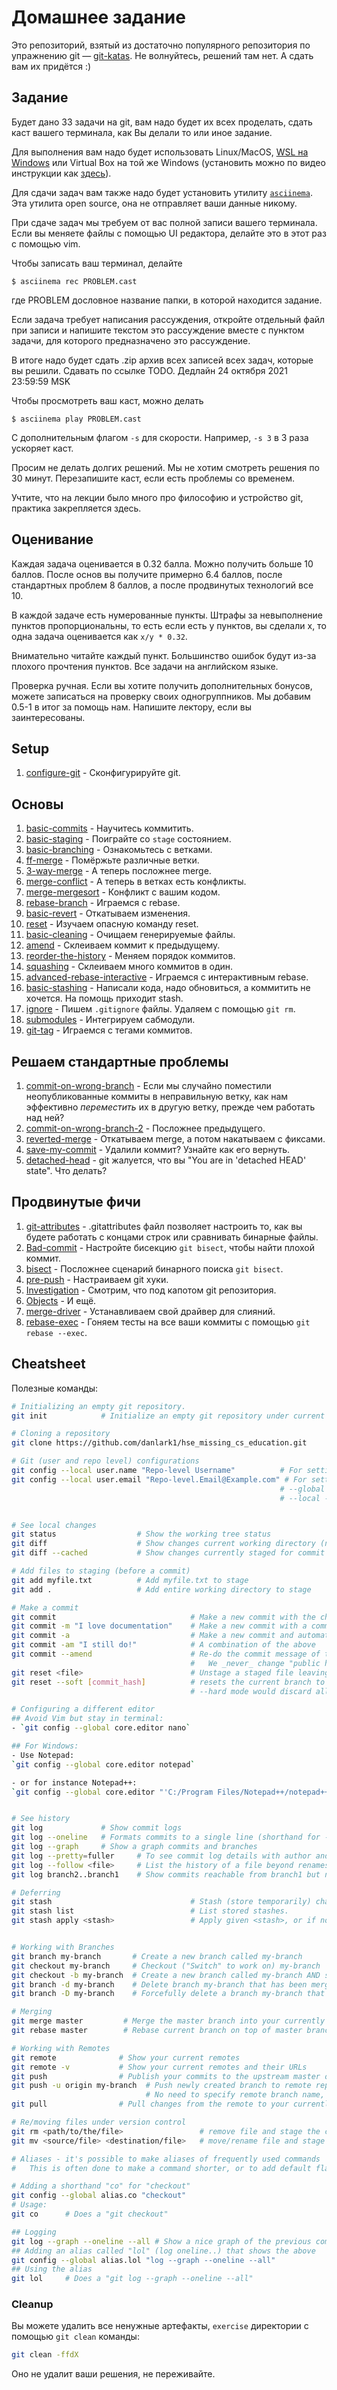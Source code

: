 # Домашнее задание

Это репозиторий, взятый из достаточно популярного репозитория по упражнению git &mdash; [git-katas](https://github.com/eficode-academy/git-katas). Не волнуйтесь, решений там нет. А сдать вам их придётся :)

## Задание

Будет дано 33 задачи на git, вам надо будет их всех
проделать, сдать каст вашего терминала, как Вы делали то или иное задание.

Для выполнения вам надо будет использовать Linux/MacOS, [WSL на Windows](https://www.windowscentral.com/install-windows-subsystem-linux-windows-10) или
Virtual Box на той же Windows (установить можно по видео инструкции как [здесь](https://www.youtube.com/watch?v=hhrf7KbR-lM)).

Для сдачи задач вам также надо будет установить утилиту [`asciinema`](https://asciinema.org/docs/installation).
Эта утилита open source, она не отправляет ваши данные никому.

При сдаче задач мы требуем от вас полной записи вашего терминала.
Если вы меняете файлы с помощью UI редактора,
делайте это в этот раз с помощью vim.

Чтобы записать ваш терминал, делайте

```console
$ asciinema rec PROBLEM.cast
```

где PROBLEM дословное название папки, в которой находится задание.

Если задача требует написания рассуждения, откройте отдельный файл при записи и
напишите текстом это рассуждение вместе с пунктом задачи, для которого
предназначено это рассуждение.

В итоге надо будет сдать .zip архив всех записей всех задач, которые вы решили.
Сдавать по ссылке TODO. Дедлайн 24 октября 2021 23:59:59 MSK

Чтобы просмотреть ваш каст, можно делать

```console
$ asciinema play PROBLEM.cast
```

С дополнительным флагом `-s` для скорости. Например, `-s 3` в 3 раза ускоряет
каст.

Просим не делать долгих решений. Мы не хотим смотреть решения по 30 минут.
Перезапишите каст, если есть проблемы со временем.

Учтите, что на лекции было много про философию и устройство git, практика
закрепляется здесь.

## Оценивание

Каждая задача оценивается в 0.32 балла. Можно получить больше 10 баллов. После
основ вы получите примерно 6.4 баллов, после стандартных проблем 8 баллов, а
после продвинутых технологий все 10.

В каждой задаче есть нумерованные пункты. Штрафы за невыполнение пунктов
пропорциональны, то есть если есть y пунктов, вы сделали x, то одна задача
оценивается как `x/y * 0.32`.

Внимательно читайте каждый пункт. Большинство ошибок будут из-за плохого
прочтения пунктов. Все задачи на английском языке.

Проверка ручная. Если вы хотите получить дополнительных бонусов, можете
записаться на проверку своих одногруппников. Мы добавим 0.5-1 в итог за
помощь нам. Напишите лектору, если вы заинтересованы.

## Setup

1. [configure-git](configure-git/README.md) - Сконфигурируйте git.

## Основы

1. [basic-commits](basic-commits/README.md) - Научитесь коммитить.
2. [basic-staging](basic-staging/README.md) - Поиграйте со `stage` состоянием.
3. [basic-branching](basic-branching/README.md) - Ознакомьтесь с ветками.
4. [ff-merge](ff-merge/README.md) - Помёржьте различные ветки.
5. [3-way-merge](3-way-merge/README.md) - А теперь посложнее merge.
6. [merge-conflict](merge-conflict/README.md) - А теперь в ветках есть конфликты.
7. [merge-mergesort](merge-mergesort/README.md) - Конфликт с вашим кодом.
8. [rebase-branch](rebase-branch/README.md) - Играемся с rebase.
9. [basic-revert](basic-revert/README.md) - Откатываем изменения.
10. [reset](reset/README.md) - Изучаем опасную команду reset.
11. [basic-cleaning](basic-cleaning/README.md) - Очищаем генерируемые файлы.
12. [amend](amend/README.md) - Склеиваем коммит к предыдущему.
13. [reorder-the-history](reorder-the-history/README.md) - Меняем порядок коммитов.
14. [squashing](squashing/README.md) - Склеиваем много коммитов в один.
15. [advanced-rebase-interactive](advanced-rebase-interactive/README.md) - Играемся с интерактивным rebase.
16. [basic-stashing](basic-stashing/README.md) - Написали кода, надо обновиться, а коммитить не хочется. На помощь приходит stash.
17. [ignore](ignore/README.md) - Пишем `.gitignore` файлы. Удаляем с помощью `git rm`.
18. [submodules](submodules/README.md) - Интегрируем сабмодули.
19. [git-tag](git-tag//README.md) - Играемся с тегами коммитов.

## Решаем стандартные проблемы

1. [commit-on-wrong-branch](commit-on-wrong-branch/README.md) - Если мы случайно поместили неопубликованные коммиты в неправильную ветку, как нам эффективно _переместить_ их в другую ветку, прежде чем работать над ней?
2. [commit-on-wrong-branch-2](commit-on-wrong-branch-2/README.md) - Посложнее предыдущего.
3. [reverted-merge](reverted-merge/README.md) - Откатываем merge, а потом накатываем с фиксами.
4. [save-my-commit](save-my-commit/README.md) - Удалили коммит? Узнайте как его вернуть.
5. [detached-head](detached-head/README.md) - git жалуется, что вы "You are in 'detached HEAD' state". Что делать?

## Продвинутые фичи

1. [git-attributes](git-attributes/README.md) - .gitattributes файл позволяет настроить то, как вы будете работать с концами строк или сравнивать бинарные файлы.
2. [Bad-commit](bad-commit/README.md) - Настройте бисекцию `git bisect`, чтобы найти плохой коммит.
3. [bisect](bisect/README.md) - Посложнее сценарий бинарного поиска `git bisect`.
4. [pre-push](pre-push/README.md) - Настраиваем git хуки.
5. [Investigation](investigation/README.md) - Смотрим, что под капотом git репозитория.
6. [Objects](objects/README.md) - И ещё.
7. [merge-driver](merge-driver/README.md) - Устанавливаем свой драйвер для слияний.
8. [rebase-exec](rebase-exec/README.md) - Гоняем тесты на все ваши коммиты с помощью `git rebase --exec`.

## Cheatsheet

Полезные команды:

```sh
# Initializing an empty git repository.
git init            # Initialize an empty git repository under current directory.

# Cloning a repository
git clone https://github.com/danlark1/hse_missing_cs_education.git      # Clone this repository to your current working directory

# Git (user and repo level) configurations
git config --local user.name "Repo-level Username"          # For setting a local git repo level user name.
git config --local user.email "Repo-level.Email@Example.com" # For setting a local git repo level user email.
                                                            # --global -> User level git config stored in <user-home>/.gitconfig for e.g. ~/.gitconfig
                                                            # --local -> repo level config stored in repo's main dir under .git/config


# See local changes
git status                  # Show the working tree status
git diff                    # Show changes current working directory (not yet staged)
git diff --cached           # Show changes currently staged for commit

# Add files to staging (before a commit)
git add myfile.txt          # Add myfile.txt to stage
git add .                   # Add entire working directory to stage

# Make a commit
git commit                              # Make a new commit with the changes in your staging area. This will open an editor for a commit message.
git commit -m "I love documentation"    # Make a new commit with a commit message from the command line
git commit -a                           # Make a new commit and automatically "add" changes from all known files
git commit -am "I still do!"            # A combination of the above
git commit --amend                      # Re-do the commit message of the previous commit (don't do this after pushing!)
                                        #   We _never_ change "public history"
git reset <file>                        # Unstage a staged file leaving in working directory without losing any changes.
git reset --soft [commit_hash]          # resets the current branch to <commit>. Does not touch the staging area or the working tree at all.
                                        # --hard mode would discard all changes.

# Configuring a different editor
## Avoid Vim but stay in terminal:
- `git config --global core.editor nano`

## For Windows:
- Use Notepad:
`git config --global core.editor notepad`

- or for instance Notepad++:
`git config --global core.editor "'C:/Program Files/Notepad++/notepad++.exe' -multiInst -notabbar -nosession -noPlugin"`


# See history
git log             # Show commit logs
git log --oneline   # Formats commits to a single line (shorthand for --pretty=oneline  --abbrev-commit )
git log --graph     # Show a graph commits and branches
git log --pretty=fuller     # To see commit log details with author and committer details, if any different.
git log --follow <file>     # List the history of a file beyond renames
git log branch2..branch1    # Show commits reachable from branch1 but not from branch2

# Deferring
git stash                               # Stash (store temporarily) changes in working branch and enable checkingout a new branch
git stash list                          # List stored stashes.
git stash apply <stash>                 # Apply given <stash>, or if none given the latest from stash list.


# Working with Branches
git branch my-branch       # Create a new branch called my-branch
git checkout my-branch     # Checkout ("Switch" to work on) my-branch
git checkout -b my-branch  # Create a new branch called my-branch AND switch to it
git branch -d my-branch    # Delete branch my-branch that has been merged with master
git branch -D my-branch    # Forcefully delete a branch my-branch that hasn't been merged to master

# Merging
git merge master         # Merge the master branch into your currently checked out branch.
git rebase master        # Rebase current branch on top of master branch

# Working with Remotes
git remote              # Show your current remotes
git remote -v           # Show your current remotes and their URLs
git push                # Publish your commits to the upstream master of your currently checked out branch
git push -u origin my-branch  # Push newly created branch to remote repo setting up to track remote branch from origin.
                              # No need to specify remote branch name, for e.g., when doing a 'git pull' on that branch.
git pull                # Pull changes from the remote to your currently checked out branch

# Re/moving files under version control
git rm <path/to/the/file>                 # remove file and stage the change to be committed.
git mv <source/file> <destination/file>   # move/rename file and stage the change to be committed.

# Aliases - it's possible to make aliases of frequently used commands
#   This is often done to make a command shorter, or to add default flags

# Adding a shorthand "co" for "checkout"
git config --global alias.co "checkout"
# Usage:
git co      # Does a "git checkout"

## Logging
git log --graph --oneline --all # Show a nice graph of the previous commits
## Adding an alias called "lol" (log oneline..) that shows the above
git config --global alias.lol "log --graph --oneline --all"
## Using the alias
git lol     # Does a "git log --graph --oneline --all"
```

### Cleanup

Вы можете удалить все ненужные артефакты, `exercise` директории с помощью `git clean` команды:

```sh
git clean -ffdX
```

Оно не удалит ваши решения, не переживайте.
